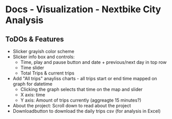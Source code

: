 # Docs - Visualization - Nextbike City Analysis



## ToDOs & Features
- Slicker grayish color scheme
- Slicker info box and controls:
    - Time, play and pause button and date + previous/next day in top row
    - Time slider
    - Total Trips & current trips
- Add "All trips" anayliss charts - all trips start or end time mapped on graph for datetime
    - Clicking the graph selects that time on the map and slider
    - X axis: time
    - Y axis: Amount of trips currently (aggreagte 15 minutes?)
- About the project: Scroll down to read about the project
- Downloadbutton to download the daily trips csv (for analysis in Excel)